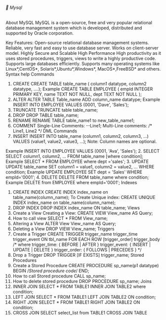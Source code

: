 ###### :cactus:  Mysql


About MySQL
MySQL is a open-source, free and very popular relational database management system which is developed, distributed and supported by Oracle corporation.

Key Features:
Open-source relational database management systems.
Reliable, very fast and easy to use database server.
Works on client-server model.
Highly Secure and Scalable
High Performance
High productivity as it uses stored procedures, triggers, views to write a highly productive code.
Supports large databases efficiently.
Supports many operating systems like Linux*,CentOS*, Solaris*,Ubuntu*,Windows*, MacOS*,FreeBSD* and others.
Syntax help
Commands
1. CREATE
CREATE TABLE table_name (
                column1 datatype,
                column2 datatype,
                ....);
Example
CREATE TABLE EMPLOYEE (
  empId INTEGER PRIMARY KEY,
  name TEXT NOT NULL,
  dept TEXT NOT NULL
);
2. ALTER
ALTER TABLE Table_name ADD column_name datatype;
Example
INSERT INTO EMPLOYEE VALUES (0001, 'Dave', 'Sales');
3. TRUNCATE
TRUNCATE table table_name;
4. DROP
DROP TABLE table_name;
5. RENAME
RENAME TABLE table_name1 to new_table_name1; 
6. COMMENT
Single-Line Comments:
 --Line1;
Multi-Line comments:
   /* Line1,
   Line2 */
DML Commands
1. INSERT
INSERT INTO table_name (column1, column2, column3, ...) VALUES (value1, value2, value3, ...);
Note: Column names are optional.

Example
INSERT INTO EMPLOYEE VALUES (0001, 'Ava', 'Sales');
2. SELECT
SELECT column1, column2, ...
FROM table_name
[where condition]; 
Example
SELECT * FROM EMPLOYEE where dept ='sales';
3. UPDATE
UPDATE table_name
SET column1 = value1, column2 = value2, ...
WHERE condition; 
Example
UPDATE EMPLOYEE SET dept = 'Sales' WHERE empId='0001'; 
4. DELETE
DELETE FROM table_name where condition;
Example
DELETE from EMPLOYEE where empId='0001'; 
Indexes
1. CREATE INDEX
  CREATE INDEX index_name on table_name(column_name);
To Create Unique index:
  CREATE UNIQUE INDEX index_name on table_name(column_name);
2. DROP INDEX
DROP INDEX index_name ON table_name;
Views
1. Create a View
Creating a View:
CREATE VIEW View_name AS 
Query;
2. How to call view
SELECT * FROM View_name;
3. Altering a View
ALTER View View_name AS 
Query;
4. Deleting a View
DROP VIEW View_name;
Triggers
1. Create a Trigger
CREATE TRIGGER trigger_name trigger_time trigger_event
    ON tbl_name FOR EACH ROW [trigger_order] trigger_body
/* where
trigger_time: { BEFORE | AFTER }
trigger_event: { INSERT | UPDATE | DELETE }
trigger_order: { FOLLOWS | PRECEDES } */
2. Drop a Trigger
DROP TRIGGER [IF EXISTS] trigger_name;
Stored Procedures
1. Create a Stored Procedure
CREATE PROCEDURE sp_name(p1 datatype)
BEGIN
/*Stored procedure code*/
END;
2. How to call Stored procedure
CALL sp_name;
3. How to delete stored procedure
DROP PROCEDURE sp_name;
Joins
1. INNER JOIN
SELECT * FROM TABLE1 INNER JOIN TABLE2 where condition;
2. LEFT JOIN
SELECT * FROM TABLE1 LEFT JOIN TABLE2 ON condition;
3. RIGHT JOIN
SELECT * FROM TABLE1 RIGHT JOIN TABLE2 ON condition;
4. CROSS JOIN
SELECT select_list from TABLE1 CROSS JOIN TABLE
